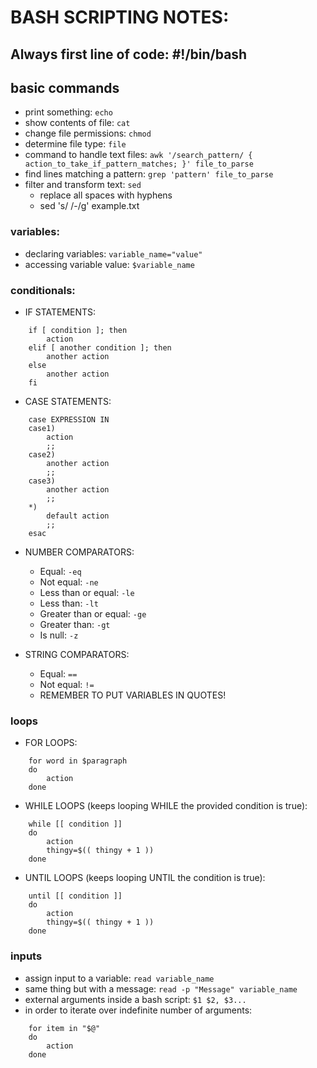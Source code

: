 # BASH SCRIPTING NOTES:
## Always first line of code: #!/bin/bash

## basic commands
* print something: ```echo```
* show contents of file: ```cat```
* change file permissions: ```chmod```
* determine file type: ```file```
* command to handle text files: ```awk '/search_pattern/ { action_to_take_if_pattern_matches; }' file_to_parse```
* find lines matching a pattern: ```grep 'pattern' file_to_parse```
* filter and transform text: ```sed```
	* replace all spaces with hyphens
	* sed 's/ /-/g' example.txt

### variables:
* declaring variables: ```variable_name="value"```
* accessing variable value: ```$variable_name```

### conditionals:
* IF STATEMENTS:
```
	if [ condition ]; then
		action
	elif [ another condition ]; then
		another action
	else
		another action
	fi
```

* CASE STATEMENTS:
```
	case EXPRESSION IN
	case1)
		action
		;;
	case2)
		another action
		;;
	case3)
		another action
		;;
	*)
		default action
		;;
	esac
```

* NUMBER COMPARATORS:
	* Equal: ```-eq```
	* Not equal: ```-ne```
	* Less than or equal: ```-le```
	* Less than: ```-lt```
	* Greater than or equal: ```-ge```
	* Greater than: ```-gt```
	* Is null: ```-z```

* STRING COMPARATORS:
	* Equal: ```==```
	* Not equal: ```!=```
	* REMEMBER TO PUT VARIABLES IN QUOTES!

### loops
* FOR LOOPS:
```
	for word in $paragraph
	do
		action	
	done
```

* WHILE LOOPS (keeps looping WHILE the provided condition is true):
```
	while [[ condition ]]
	do
		action
		thingy=$(( thingy + 1 ))
	done
```

* UNTIL LOOPS (keeps looping UNTIL the condition is true):
```
	until [[ condition ]]
	do
		action
		thingy=$(( thingy + 1 ))
	done
```

### inputs
* assign input to a variable: ```read variable_name```
* same thing but with a message: ```read -p "Message" variable_name```
* external arguments inside a bash script: ```$1 $2, $3...```
* in order to iterate over indefinite number of arguments:
```
	for item in "$@"
	do
		action
	done
```
